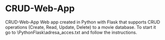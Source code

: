 # CRUD-Web-App
CRUD-Web-App Web app created in Python with Flask that supports CRUD operations (Create, Read, Update, Delete) to a movie database. 
To start it go to \PythonFlask\adresa_acces.txt and follow the instructions.
